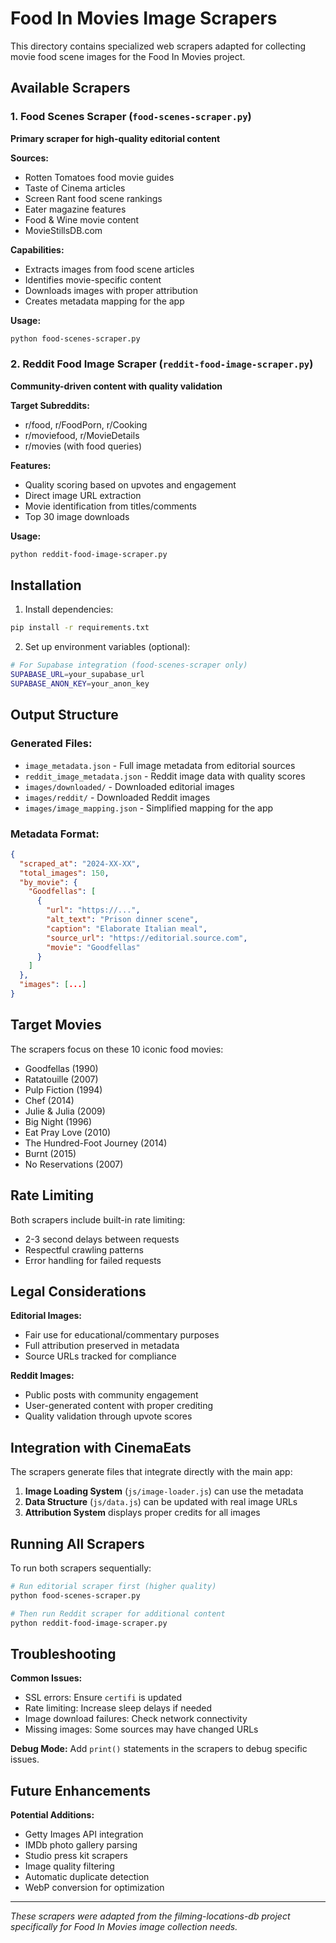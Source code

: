 # Food In Movies Image Scrapers

This directory contains specialized web scrapers adapted for collecting movie food scene images for the Food In Movies project.

## Available Scrapers

### 1. Food Scenes Scraper (`food-scenes-scraper.py`)
**Primary scraper for high-quality editorial content**

**Sources:**
- Rotten Tomatoes food movie guides
- Taste of Cinema articles  
- Screen Rant food scene rankings
- Eater magazine features
- Food & Wine movie content
- MovieStillsDB.com

**Capabilities:**
- Extracts images from food scene articles
- Identifies movie-specific content
- Downloads images with proper attribution
- Creates metadata mapping for the app

**Usage:**
```bash
python food-scenes-scraper.py
```

### 2. Reddit Food Image Scraper (`reddit-food-image-scraper.py`)
**Community-driven content with quality validation**

**Target Subreddits:**
- r/food, r/FoodPorn, r/Cooking
- r/moviefood, r/MovieDetails
- r/movies (with food queries)

**Features:**
- Quality scoring based on upvotes and engagement
- Direct image URL extraction
- Movie identification from titles/comments
- Top 30 image downloads

**Usage:**
```bash
python reddit-food-image-scraper.py
```

## Installation

1. Install dependencies:
```bash
pip install -r requirements.txt
```

2. Set up environment variables (optional):
```bash
# For Supabase integration (food-scenes-scraper only)
SUPABASE_URL=your_supabase_url
SUPABASE_ANON_KEY=your_anon_key
```

## Output Structure

### Generated Files:
- `image_metadata.json` - Full image metadata from editorial sources
- `reddit_image_metadata.json` - Reddit image data with quality scores
- `images/downloaded/` - Downloaded editorial images
- `images/reddit/` - Downloaded Reddit images
- `images/image_mapping.json` - Simplified mapping for the app

### Metadata Format:
```json
{
  "scraped_at": "2024-XX-XX",
  "total_images": 150,
  "by_movie": {
    "Goodfellas": [
      {
        "url": "https://...",
        "alt_text": "Prison dinner scene",
        "caption": "Elaborate Italian meal",
        "source_url": "https://editorial.source.com",
        "movie": "Goodfellas"
      }
    ]
  },
  "images": [...]
}
```

## Target Movies

The scrapers focus on these 10 iconic food movies:
- Goodfellas (1990)
- Ratatouille (2007) 
- Pulp Fiction (1994)
- Chef (2014)
- Julie & Julia (2009)
- Big Night (1996)
- Eat Pray Love (2010)
- The Hundred-Foot Journey (2014)
- Burnt (2015)
- No Reservations (2007)

## Rate Limiting

Both scrapers include built-in rate limiting:
- 2-3 second delays between requests
- Respectful crawling patterns
- Error handling for failed requests

## Legal Considerations

**Editorial Images:**
- Fair use for educational/commentary purposes
- Full attribution preserved in metadata
- Source URLs tracked for compliance

**Reddit Images:**
- Public posts with community engagement
- User-generated content with proper crediting
- Quality validation through upvote scores

## Integration with CinemaEats

The scrapers generate files that integrate directly with the main app:

1. **Image Loading System** (`js/image-loader.js`) can use the metadata
2. **Data Structure** (`js/data.js`) can be updated with real image URLs
3. **Attribution System** displays proper credits for all images

## Running All Scrapers

To run both scrapers sequentially:

```bash
# Run editorial scraper first (higher quality)
python food-scenes-scraper.py

# Then run Reddit scraper for additional content
python reddit-food-image-scraper.py
```

## Troubleshooting

**Common Issues:**
- SSL errors: Ensure `certifi` is updated
- Rate limiting: Increase sleep delays if needed
- Image download failures: Check network connectivity
- Missing images: Some sources may have changed URLs

**Debug Mode:**
Add `print()` statements in the scrapers to debug specific issues.

## Future Enhancements

**Potential Additions:**
- Getty Images API integration
- IMDb photo gallery parsing  
- Studio press kit scrapers
- Image quality filtering
- Automatic duplicate detection
- WebP conversion for optimization

---

*These scrapers were adapted from the filming-locations-db project specifically for Food In Movies image collection needs.*